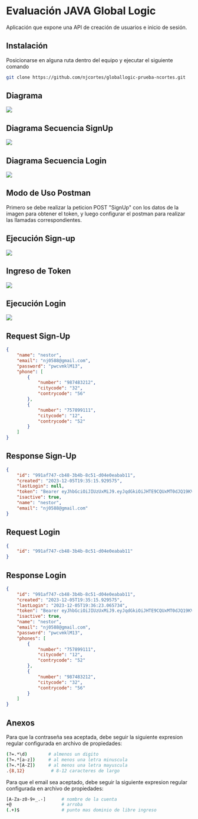 # Evaluación JAVA Global Logic

Aplicación que expone una API de creación de usuarios e inicio de sesión.
## Instalación

Posicionarse en alguna ruta dentro del equipo y ejecutar el siguiente comando

```bash
git clone https://github.com/njcortes/globallogic-prueba-ncortes.git
```

## Diagrama
<p>
  <img src="./images/secuencia1.png">
</p>

## Diagrama Secuencia SignUp
<p>
  <img src="./images/secuencia_signup.png">
</p>

## Diagrama Secuencia Login
<p>
  <img src="./images/secuencia_login.png">
</p>

## Modo de Uso Postman

Primero se debe realizar la peticion POST "SignUp" con los datos de la imagen para obtener el token, y luego configurar el postman para realizar las llamadas correspondientes.

## Ejecución Sign-up
<p>
  <img src="./images/postman_signup.png">
</p>

## Ingreso de Token
<p>
  <img src="./images/postman_token.png">
</p>

## Ejecución Login
<p>
  <img src="./images/postman_login.png">
</p>



## Request Sign-Up
```json
{
    "name": "nestor",
    "email": "nj0588@gmail.com",
    "password": "pwcvmklM13",
    "phone": [
        {
            "number": "987483212",
            "citycode": "32",
            "contrycode": "56"
        },
        {
            "number": "757899111",
            "citycode": "12",
            "contrycode": "52"
        }
    ]
}
```

## Response Sign-Up
```json
{
    "id": "991af747-cb48-3b4b-8c51-d04e0eabab11",
    "created": "2023-12-05T19:35:15.929575",
    "lastLogin": null,
    "token": "Bearer eyJhbGciOiJIUzUxMiJ9.eyJqdGkiOiJHTE9CQUxMT0dJQ19KV1QiLCJzdWIiOiJuajA1ODhAZ21haWwuY29tIiwiYXV0aG9yaXRpZXMiOlsiUk9MRV9VU0VSIl0sImlhdCI6MTcwMTgxNTcxNiwiZXhwIjoxNzAxOTAyMTE2fQ.GS90KvG1ptAJLxWTJXp_GwMae4sTIxUC2xJ-Yr65srCM6aiEz5ZHpznfuMk_yhEnYkoqua96w-hPcbm6yIpfXQ",
    "isactive": true,
    "name": "nestor",
    "email": "nj0588@gmail.com"
}
```

## Request Login 

```json
{
    "id": "991af747-cb48-3b4b-8c51-d04e0eabab11"
}
```

## Response Login
```json
{
    "id": "991af747-cb48-3b4b-8c51-d04e0eabab11",
    "created": "2023-12-05T19:35:15.929575",
    "lastLogin": "2023-12-05T19:36:23.065734",
    "token": "Bearer eyJhbGciOiJIUzUxMiJ9.eyJqdGkiOiJHTE9CQUxMT0dJQ19KV1QiLCJzdWIiOiJuajA1ODhAZ21haWwuY29tIiwiYXV0aG9yaXRpZXMiOlsiUk9MRV9VU0VSIl0sImlhdCI6MTcwMTgxNTcxNiwiZXhwIjoxNzAxOTAyMTE2fQ.GS90KvG1ptAJLxWTJXp_GwMae4sTIxUC2xJ-Yr65srCM6aiEz5ZHpznfuMk_yhEnYkoqua96w-hPcbm6yIpfXQ",
    "isactive": true,
    "name": "nestor",
    "email": "nj0588@gmail.com",
    "password": "pwcvmklM13",
    "phones": [
        {
            "number": "757899111",
            "citycode": "12",
            "contrycode": "52"
        },
        {
            "number": "987483212",
            "citycode": "32",
            "contrycode": "56"
        }
    ]
}
```

## Anexos
Para que la contraseña sea aceptada, debe seguir la siguiente expresion regular configurada en archivo de propiedades:

```bash
(?=.*\d)        # almenos un digito
(?=.*[a-z])     # al menos una letra minuscula
(?=.*[A-Z])     # al menos una letra mayuscula
.{8,12}          # 8-12 caracteres de largo
```

Para que el email sea aceptado, debe seguir la siguiente expresion regular configurada en archivo de propiedades:

```bash
[A-Za-z0-9+_.-]      # nombre de la cuenta
+@                   # arroba
(.+)$                # punto mas dominio de libre ingreso
````